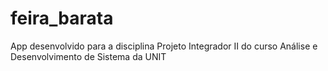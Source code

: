 # feira_barata
App desenvolvido para a disciplina Projeto Integrador II do curso Análise e Desenvolvimento de Sistema da UNIT 
